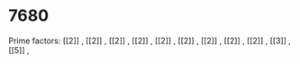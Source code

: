 # 7680

Prime factors: [[2]] , [[2]] , [[2]] , [[2]] , [[2]] , [[2]] , [[2]] , [[2]] , [[2]] , [[3]] , [[5]] , 